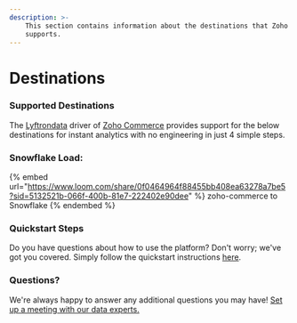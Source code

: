 ```yaml
---
description: >-
    This section contains information about the destinations that Zoho Commerce
    supports.
---
```


# Destinations

### Supported Destinations

The [Lyftrondata](https://www.lyftrondata.com/) driver of [Zoho Commerce](https://www.lyftrondata.com/integration/sales-analytics/zoho-commerce/) provides support for the below destinations for instant analytics with no engineering in just 4 simple steps.

### Snowflake Load:

{% embed url="https://www.loom.com/share/0f0464964f88455bb408ea63278a7be5?sid=5132521b-066f-400b-81e7-222402e90dee" %}
zoho-commerce to Snowflake
{% endembed %}

### Quickstart Steps

Do you have questions about how to use the platform? Don't worry; we've got you covered. Simply follow the quickstart instructions [here](README.md).

### Questions? <a href="#questions" id="questions"></a>

We're always happy to answer any additional questions you may have! [Set up a meeting with our data experts.](https://www.lyftrondata.com/book-a-meeting/)
